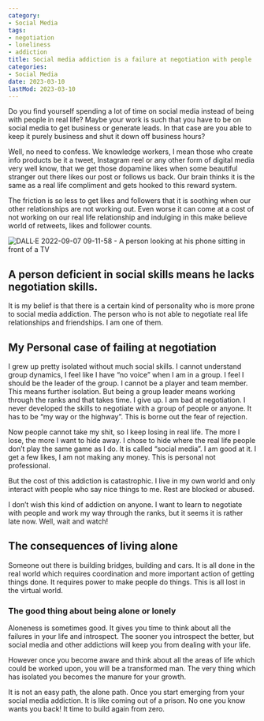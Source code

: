 ```yaml
---
category:
- Social Media
tags:
- negotiation
- loneliness
- addiction
title: Social media addiction is a failure at negotiation with people
categories:
- Social Media
date: 2023-03-10
lastMod: 2023-03-10
---
```

Do you find yourself spending a lot of time on social media instead of being with people in real life? Maybe your work is such that you have to be on social media to get business or generate leads. In that case are you able to keep it purely business and shut it down off business hours?

Well, no need to confess. We knowledge workers, I mean those who create info products be it a tweet, Instagram reel or any other form of digital media very well know, that we get those dopamine likes when some beautiful stranger out there likes our post or follows us back. Our brain thinks it is the same as a real life compliment and gets hooked to this reward system.

The friction is so less to get likes and followers that it is soothing when our other relationships are not working out. Even worse it can come at a cost of not working on our real life relationship and indulging in this make believe world of retweets, likes and follower counts.

![DALL·E 2022-09-07 09-11-58 - A person looking at his phone sitting in front of a TV](https://mataroa.blog/images/37703bef.png)

## A person deficient in social skills means he lacks negotiation skills.

It is my belief is that there is a certain kind of personality who is more prone to social media addiction. The person who is not able to negotiate real life relationships and friendships. I am one of them.

## My Personal case of failing at negotiation

I grew up pretty isolated without much social skills. I cannot understand group dynamics, I feel like I have “no voice” when I am in a group. I feel I should be the leader of the group. I cannot be a player and team member. This means further isolation. But being a group leader means working through the ranks and that takes time. I give up. I am bad at negotiation. I never developed the skills to negotiate with a group of people or anyone. It has to be “my way or the highway”. This is borne out the fear of rejection.

Now people cannot take my shit, so I keep losing in real life. The more I lose, the more I want to hide away. I chose to hide where the real life people don’t play the same game as I do. It is called “social media”. I am good at it. I get a few likes, I am not making any money. This is personal not professional.

But the cost of this addiction is catastrophic. I live in my own world and only interact with people who say nice things to me. Rest are blocked or abused.

I don’t wish this kind of addiction on anyone. I want to learn to negotiate with people and work my way through the ranks, but it seems it is rather late now. Well, wait and watch!

## The consequences of living alone

Someone out there is building bridges, building and cars. It is all done in the real world which requires coordination and more important action of getting things done. It requires power to make people do things. This is all lost in the virtual world.

### The good thing about being alone or lonely

Aloneness is sometimes good. It gives you time to think about all the failures in your life and introspect. The sooner you introspect the better, but social media and other addictions will keep you from dealing with your life.

However once you become aware and think about all the areas of life which could be worked upon, you will be a transformed man. The very thing which has isolated you becomes the manure for your growth.

It is not an easy path, the alone path. Once you start emerging from your social media addiction. It is like coming out of a prison. No one you know wants you back! It time to build again from zero.
